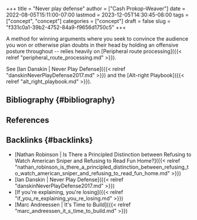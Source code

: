 +++
title = "Never play defense"
author = ["Cash Prokop-Weaver"]
date = 2022-08-05T15:11:00-07:00
lastmod = 2023-12-05T14:30:45-08:00
tags = ["concept", "concept"]
categories = ["concept"]
draft = false
slug = "f331c0a1-39b2-4752-84a9-f9656d1750c5"
+++

A method for winning arguments where you seek to convince the audience you won or otherwise plan doubts in their head by holding an offensive posture throughout -- relies heavily on [Peripheral route processing]({{< relref "peripheral_route_processing.md" >}}).

See [Ian Danskin | Never Play Defense]({{< relref "danskinNeverPlayDefense2017.md" >}}) and the [Alt-right Playbook]({{< relref "alt_right_playbook.md" >}}).


## Bibliography {#bibliography}

## References

<style>.csl-entry{text-indent: -1.5em; margin-left: 1.5em;}</style><div class="csl-bib-body">
</div>


## Backlinks {#backlinks}

-   [Nathan Robinson | Is There a Principled Distinction between Refusing to Watch American Sniper and Refusing to Read Fun Home?]({{< relref "nathan_robinson_is_there_a_principled_distinction_between_refusing_to_watch_american_sniper_and_refusing_to_read_fun_home.md" >}})
-   [Ian Danskin | Never Play Defense]({{< relref "danskinNeverPlayDefense2017.md" >}})
-   [If you're explaining, you're losing]({{< relref "if_you_re_explaining_you_re_losing.md" >}})
-   [Marc Andreessen | It's Time to Build]({{< relref "marc_andreessen_it_s_time_to_build.md" >}})

